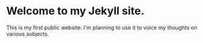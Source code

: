# Welcome to my Jekyll site.
This is my first public website. I'm planning to use it to voice my thoughts on various subjects.
